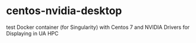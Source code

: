 # centos-nvidia-desktop
test Docker container (for Singularity) with Centos 7 and NVIDIA Drivers for Displaying in UA HPC
